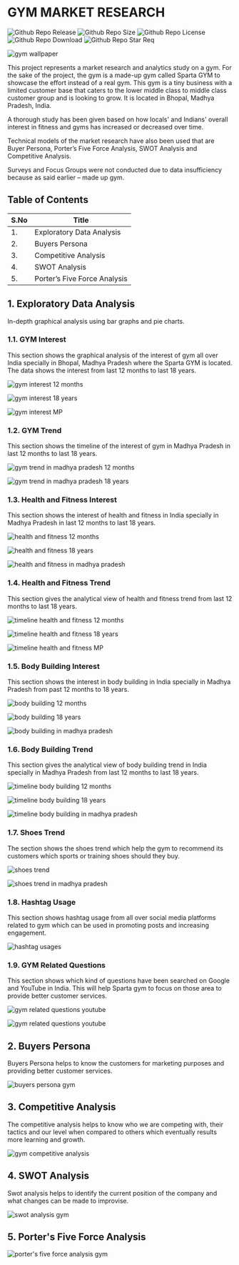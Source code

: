 # GYM MARKET RESEARCH

![Github Repo Release](https://img.shields.io/github/release-date/Onnamission/GYM-Market-Research)
![Github Repo Size](https://img.shields.io/github/repo-size/Onnamission/GYM-Market-Research)
![Github Repo License](https://img.shields.io/github/license/Onnamission/GYM-Market-Research)
![Github Repo Download](https://img.shields.io/github/downloads/Onnamission/GYM-Market-Research/total)
![Github Repo Star Req](https://img.shields.io/badge/%F0%9F%8C%9F-If%20Useful-BC4E99)

![gym wallpaper](Images/wallpaper.png)

This project represents a market research and analytics study on a gym. For the sake of the project, the gym is a made-up gym called Sparta GYM to showcase the effort instead of a real gym. This gym is a tiny business with a limited customer base that caters to the lower middle class to middle class customer group and is looking to grow. It is located in Bhopal, Madhya Pradesh, India.

A thorough study has been given based on how locals' and Indians' overall interest in fitness and gyms has increased or decreased over time.

Technical models of the market research have also been used that are Buyer Persona, Porter’s Five Force Analysis, SWOT Analysis and Competitive Analysis.

Surveys and Focus Groups were not conducted due to data insufficiency because as said earlier – made up gym.

## Table of Contents

| S.No             | Title      |
| -----------------| -------------- |
| 1. | Exploratory Data Analysis |
| 2. | Buyers Persona |
| 3. | Competitive Analysis |
| 4. | SWOT Analysis |
| 5. | Porter’s Five Force Analysis |

## 1. Exploratory Data Analysis

In-depth graphical analysis using bar graphs and pie charts.

### 1.1. GYM Interest

This section shows the graphical analysis of the interest of gym all over India specially in Bhopal, Madhya Pradesh where the Sparta GYM is located. The data shows the interest from last 12 months to last 18 years. 

![gym interest 12 months](Graphs/gym_interest_12months.png)

![gym interest 18 years](Graphs/gym_interest_18yrs.png)

![gym interest MP](Graphs/gym-interest_MP_india.png)

### 1.2. GYM Trend

This section shows the timeline of the interest of gym in Madhya Pradesh in last 12 months to last 18 years.

![gym trend in madhya pradesh 12 months](Graphs/gym-trend-in-madhya-pradesh_12m.png)

![gym trend in madhya pradesh 18 years](Graphs/gym-trend-in-madhya-pradesh_18yrs.png)

### 1.3. Health and Fitness Interest

This section shows the interest of health and fitness in India specially in Madhya Pradesh in last 12 months to last 18 years.

![health and fitness 12 months](Graphs/health-and-fitness_12m.png)

![health and fitness 18 years](Graphs/health-and-fitness_18yrs.png)

![health and fitness in madhya pradesh](Graphs/health-and-fitness-in-madhya-pradesh.png)

### 1.4. Health and Fitness Trend

This section gives the analytical view of health and fitness trend from last 12 months to last 18 years.

![timeline health and fitness 12 months](Graphs/timeline-health-and-fitness_12m.png)

![timeline health and fitness 18 years](Graphs/timeline-health-and-fitness_18yrs.png)

![timeline health and fitness MP](Graphs/timeline-health-and-fitness_MP.png)

### 1.5. Body Building Interest

This section shows the interest in body building in India specially in Madhya Pradesh from past 12 months to 18 years.

![body building 12 months](Graphs/body-building_12m.png)

![body building 18 years](Graphs/body-building_18yrs.png)

![body building in madhya pradesh](Graphs/body-building-in-madhya-pradesh.png)

### 1.6. Body Building Trend

This section gives the analytical view of body building trend in India specially in Madhya Pradesh from last 12 months to last 18 years.

![timeline body building 12 months](Graphs/timeline-body-building_12m.png)

![timeline body building 18 years](Graphs/timeline-body-building_18yrs.png)

![timeline body building in madhya pradesh](Graphs/timeline-body-building-in-madhya-pradesh.png)

### 1.7. Shoes Trend

The section shows the shoes trend which help the gym to recommend its customers which sports or training shoes should they buy.

![shoes trend](Graphs/shoes-trend.png)

![shoes trend in madhya pradesh](Graphs/shoes-trend-in-madhya-pradesh.png)

### 1.8. Hashtag Usage

This section shows hashtag usage from all over social media platforms related to gym which can be used in promoting posts and increasing engagement.

![hashtag usages](Graphs/hashtag-usages.png)

### 1.9. GYM Related Questions

This section shows which kind of questions have been searched on Google and YouTube in India. This will help Sparta gym to focus on those area to provide better customer services.  

![gym related questions youtube](Graphs/gym-related-questions-google.png)

![gym related questions youtube](Graphs/gym-related-questions-youtube.png)

## 2. Buyers Persona

Buyers Persona helps to know the customers for marketing purposes and providing better customer services.

![buyers persona gym](Images/buyer_persona_gym.png)

## 3. Competitive Analysis

The competitive analysis helps to know who we are competing with, their tactics and our level when compared to others which eventually results more learning and growth.

![gym competitive analysis](Images/gym_competitive_analysis.png)

## 4. SWOT Analysis

Swot analysis helps to identify the current position of the company and what changes can be made to improvise.

![swot analysis gym](Images/swot_analysis_gym.png)

## 5. Porter's Five Force Analysis

![porter's five force analysis gym](Images/five_force_analysis_gym.png)

